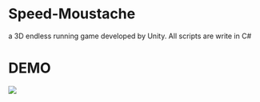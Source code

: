 # Speed-Moustache
a 3D endless running game developed by Unity. All scripts are write in C#

<h1> DEMO </h1>

<div>
<img src="https://github.com/Xorion99/Speed-Moustache/blob/master/demo.gif">  
<div>

